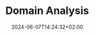 ---
weight: 800
title: "Domain Analysis"
description: ""
icon: "folder"
date: "2024-06-07T14:24:32+02:00"
lastmod: "2024-06-07T14:24:32+02:00"
draft: true
toc: true
---